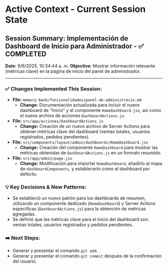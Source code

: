 # Active Context - Current Session State

## Session Summary: Implementación de Dashboard de Inicio para Administrador - ✅ COMPLETED
**Date**: 9/6/2025, 10:34:44 a. m.
**Objective**: Mostrar información relevante (métricas clave) en la página de inicio del panel de administrador.

---

### ✅ Changes Implemented This Session:

* **File:** `memory-bank/funcionalidades/panel-de-administracin.md`
    * **Change:** Documentación actualizada para incluir el nuevo dashboard de "Inicio" y el componente `HomeDashboard.jsx`, así como el nuevo archivo de acciones `DashboardActions.js`.
* **File:** `src/app/acciones/DashboardActions.js`
    * **Change:** Creación de un nuevo archivo de Server Actions para obtener métricas clave del dashboard (ventas totales, usuarios registrados, pedidos pendientes).
* **File:** `src/components/layout/admin/dashboards/HomeDashboard.jsx`
    * **Change:** Creación del componente `HomeDashboard` para mostrar las métricas obtenidas de `DashboardActions.js` en un formato resumido.
* **File:** `src/app/admin/page.jsx`
    * **Change:** Modificación para importar `HomeDashboard`, añadirlo al mapa de `dashboardComponents`, y establecerlo como el dashboard por defecto.

### 💡 Key Decisions & New Patterns:

*   Se estableció un nuevo patrón para los dashboards de resumen, utilizando un componente dedicado (`HomeDashboard`) y Server Actions específicas (`DashboardActions.js`) para la obtención de métricas agregadas.
*   Se definió que las métricas clave para el inicio del dashboard son: ventas totales, usuarios registrados y pedidos pendientes.

### ➡️ Next Steps:

*   Generar y presentar el comando `git add`.
*   Generar y presentar el comando `git commit` después de la confirmación del usuario.
